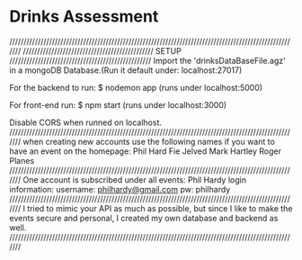 # Drinks Assessment
///////////////////////////////////////////////////////////////////////////////////////////////////////
////////////////////////////////////////////// SETUP //////////////////////////////////////////////////
Import the 'drinksDataBaseFile.agz' in a mongoDB Database.(Run it default under: localhost:27017)

For the backend to run: $ nodemon app (runs under localhost:5000)

For front-end run: $ npm start (runs under localhost:3000)

Disable CORS when runned on localhost.
///////////////////////////////////////////////////////////////////////////////////////////////////////
when creating new accounts use the following names if you want to have an event on the homepage:
Phil Hard
Fie Jelved
Mark Hartley
Roger Planes
///////////////////////////////////////////////////////////////////////////////////////////////////////
One account is subscribed under all events:
Phil Hardy
login information:
username: philhardy@gmail.com
pw: philhardy
///////////////////////////////////////////////////////////////////////////////////////////////////////
I tried to mimic your API as much as possible, but since I like to make the events secure and personal,
I created my own database and backend as well.
///////////////////////////////////////////////////////////////////////////////////////////////////////
